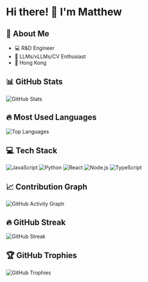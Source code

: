 # Hi there! 👋 I'm Matthew

## 🚀 About Me
- 💻 R&D Engineer
- 🌟 LLMs/vLLMs/CV Enthusiast
- 📍 Hong Kong

## 📊 GitHub Stats
![GitHub Stats](https://github-readme-stats.vercel.app/api?username=yourusername&show_icons=true&theme=dark&count_private=true)

## 🔥 Most Used Languages
![Top Languages](https://github-readme-stats.vercel.app/api/top-langs/?username=yourusername&layout=compact&theme=dark)

## 💻 Tech Stack
![JavaScript](https://img.shields.io/badge/-JavaScript-F7DF1E?style=flat-square&logo=javascript&logoColor=black)
![Python](https://img.shields.io/badge/-Python-3776AB?style=flat-square&logo=python&logoColor=white)
![React](https://img.shields.io/badge/-React-61DAFB?style=flat-square&logo=react&logoColor=black)
![Node.js](https://img.shields.io/badge/-Node.js-339933?style=flat-square&logo=node.js&logoColor=white)
![TypeScript](https://img.shields.io/badge/-TypeScript-3178C6?style=flat-square&logo=typescript&logoColor=white)

## 📈 Contribution Graph
![GitHub Activity Graph](https://github-readme-activity-graph.vercel.app/graph?username=yourusername&theme=github-compact)

## 🔥 GitHub Streak
![GitHub Streak](https://streak-stats.demolab.com?user=yourusername&theme=dark)

## 🏆 GitHub Trophies
![GitHub Trophies](https://github-profile-trophy.vercel.app/?username=yourusername&theme=darkhub)
